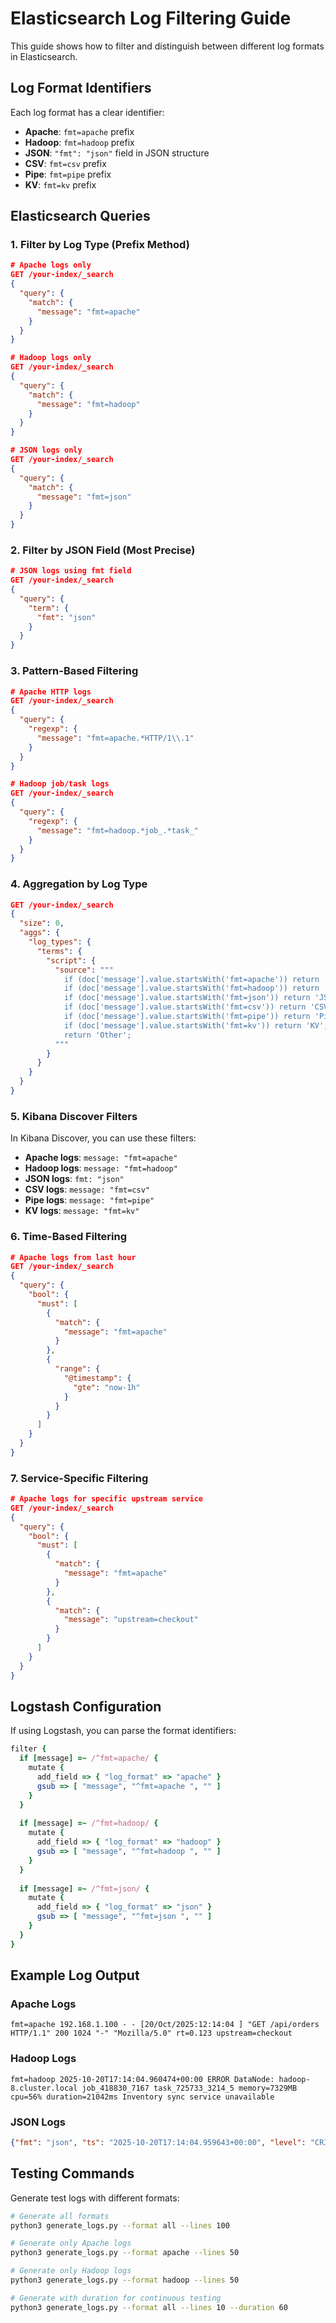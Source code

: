# Elasticsearch Log Filtering Guide

This guide shows how to filter and distinguish between different log formats in Elasticsearch.

## Log Format Identifiers

Each log format has a clear identifier:

- **Apache**: `fmt=apache` prefix
- **Hadoop**: `fmt=hadoop` prefix  
- **JSON**: `"fmt": "json"` field in JSON structure
- **CSV**: `fmt=csv` prefix
- **Pipe**: `fmt=pipe` prefix
- **KV**: `fmt=kv` prefix

## Elasticsearch Queries

### 1. Filter by Log Type (Prefix Method)

```json
# Apache logs only
GET /your-index/_search
{
  "query": {
    "match": {
      "message": "fmt=apache"
    }
  }
}

# Hadoop logs only
GET /your-index/_search
{
  "query": {
    "match": {
      "message": "fmt=hadoop"
    }
  }
}

# JSON logs only
GET /your-index/_search
{
  "query": {
    "match": {
      "message": "fmt=json"
    }
  }
}
```

### 2. Filter by JSON Field (Most Precise)

```json
# JSON logs using fmt field
GET /your-index/_search
{
  "query": {
    "term": {
      "fmt": "json"
    }
  }
}
```

### 3. Pattern-Based Filtering

```json
# Apache HTTP logs
GET /your-index/_search
{
  "query": {
    "regexp": {
      "message": "fmt=apache.*HTTP/1\\.1"
    }
  }
}

# Hadoop job/task logs
GET /your-index/_search
{
  "query": {
    "regexp": {
      "message": "fmt=hadoop.*job_.*task_"
    }
  }
}
```

### 4. Aggregation by Log Type

```json
GET /your-index/_search
{
  "size": 0,
  "aggs": {
    "log_types": {
      "terms": {
        "script": {
          "source": """
            if (doc['message'].value.startsWith('fmt=apache')) return 'Apache';
            if (doc['message'].value.startsWith('fmt=hadoop')) return 'Hadoop';
            if (doc['message'].value.startsWith('fmt=json')) return 'JSON';
            if (doc['message'].value.startsWith('fmt=csv')) return 'CSV';
            if (doc['message'].value.startsWith('fmt=pipe')) return 'Pipe';
            if (doc['message'].value.startsWith('fmt=kv')) return 'KV';
            return 'Other';
          """
        }
      }
    }
  }
}
```

### 5. Kibana Discover Filters

In Kibana Discover, you can use these filters:

- **Apache logs**: `message: "fmt=apache"`
- **Hadoop logs**: `message: "fmt=hadoop"`
- **JSON logs**: `fmt: "json"`
- **CSV logs**: `message: "fmt=csv"`
- **Pipe logs**: `message: "fmt=pipe"`
- **KV logs**: `message: "fmt=kv"`

### 6. Time-Based Filtering

```json
# Apache logs from last hour
GET /your-index/_search
{
  "query": {
    "bool": {
      "must": [
        {
          "match": {
            "message": "fmt=apache"
          }
        },
        {
          "range": {
            "@timestamp": {
              "gte": "now-1h"
            }
          }
        }
      ]
    }
  }
}
```

### 7. Service-Specific Filtering

```json
# Apache logs for specific upstream service
GET /your-index/_search
{
  "query": {
    "bool": {
      "must": [
        {
          "match": {
            "message": "fmt=apache"
          }
        },
        {
          "match": {
            "message": "upstream=checkout"
          }
        }
      ]
    }
  }
}
```

## Logstash Configuration

If using Logstash, you can parse the format identifiers:

```ruby
filter {
  if [message] =~ /^fmt=apache/ {
    mutate {
      add_field => { "log_format" => "apache" }
      gsub => [ "message", "^fmt=apache ", "" ]
    }
  }
  
  if [message] =~ /^fmt=hadoop/ {
    mutate {
      add_field => { "log_format" => "hadoop" }
      gsub => [ "message", "^fmt=hadoop ", "" ]
    }
  }
  
  if [message] =~ /^fmt=json/ {
    mutate {
      add_field => { "log_format" => "json" }
      gsub => [ "message", "^fmt=json ", "" ]
    }
  }
}
```

## Example Log Output

### Apache Logs
```
fmt=apache 192.168.1.100 - - [20/Oct/2025:12:14:04 ] "GET /api/orders HTTP/1.1" 200 1024 "-" "Mozilla/5.0" rt=0.123 upstream=checkout
```

### Hadoop Logs
```
fmt=hadoop 2025-10-20T17:14:04.960474+00:00 ERROR DataNode: hadoop-8.cluster.local job_418830_7167 task_725733_3214_5 memory=7329MB cpu=56% duration=21042ms Inventory sync service unavailable
```

### JSON Logs
```json
{"fmt": "json", "ts": "2025-10-20T17:14:04.959643+00:00", "level": "CRITICAL", "service": "inventory", "user": "u8744", "duration_ms": 4676, "msg": "Critical stock data corruption detected"}
```

## Testing Commands

Generate test logs with different formats:

```bash
# Generate all formats
python3 generate_logs.py --format all --lines 100

# Generate only Apache logs
python3 generate_logs.py --format apache --lines 50

# Generate only Hadoop logs  
python3 generate_logs.py --format hadoop --lines 50

# Generate with duration for continuous testing
python3 generate_logs.py --format all --lines 10 --duration 60
```
